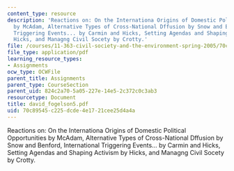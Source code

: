 ```yaml
---
content_type: resource
description: 'Reactions on: On the Internationa Origins of Domestic Political Opportunities
  by McAdam, Alternative Types of Cross-National Dffusion by Snow and Benford, International
  Triggering Events... by Carmin and Hicks, Setting Agendas and Shaping Activism by
  Hicks, and Managng Civil Socety by Crotty.'
file: /courses/11-363-civil-society-and-the-environment-spring-2005/70c89545c225dcde4e1721cee25d4a4a_david_fogelson5.pdf
file_type: application/pdf
learning_resource_types:
- Assignments
ocw_type: OCWFile
parent_title: Assignments
parent_type: CourseSection
parent_uid: 824c2a70-5a05-227e-14e5-2c372c0c3ab3
resourcetype: Document
title: david_fogelson5.pdf
uid: 70c89545-c225-dcde-4e17-21cee25d4a4a
---
```

Reactions on: On the Internationa Origins of Domestic Political Opportunities by McAdam, Alternative Types of Cross-National Dffusion by Snow and Benford, International Triggering Events... by Carmin and Hicks, Setting Agendas and Shaping Activism by Hicks, and Managng Civil Socety by Crotty.

